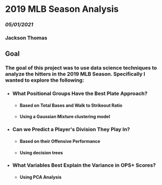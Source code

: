 # 2019 MLB Season Analysis
### *05/01/2021*

### **Jackson Thomas**

## Goal
### The goal of this project was to use data science techniques to analyze the hitters in the 2019 MLB Season. Specifically I wanted to explore the following: 
  * ### What Positional Groups Have the Best Plate Approach? 
    * #### Based on Total Bases and Walk to Strikeout Ratio
    * #### Using a Gaussian Mixture clustering model
  * ### Can we Predict a Player's Division They Play In?
    * #### Based on their Offensive Performance
    * #### Using decision trees
  * ### What Variables Best Explain the Variance in OPS+ Scores? 
    * #### Using PCA Analysis

